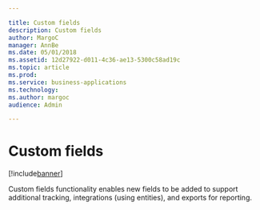```yaml
---

title: Custom fields
description: Custom fields
author: MargoC
manager: AnnBe
ms.date: 05/01/2018
ms.assetid: 12d27922-d011-4c36-ae13-5300c58ad19c
ms.topic: article
ms.prod: 
ms.service: business-applications
ms.technology: 
ms.author: margoc
audience: Admin

---
```

#  Custom fields




[!include[banner](../../../includes/banner.md)]

Custom fields functionality enables new fields to be added to support additional
tracking, integrations (using entities), and exports for reporting.
